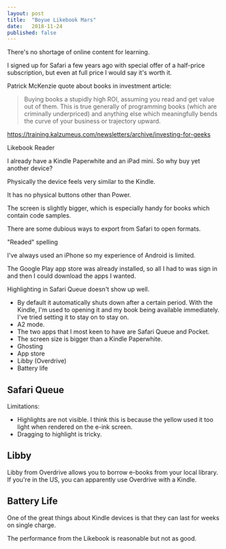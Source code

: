 ```yaml
---
layout: post
title:  "Boyue Likebook Mars"
date:   2018-11-24
published: false
---
```


There's no shortage of online content for learning.

I signed up for Safari a few years ago with special offer of a half-price
subscription, but even at full price I would say it's worth it.


Patrick McKenzie quote about books in investment article:

> Buying books a stupidly high ROI, assuming you read and get value out of them. This is true generally of programming books (which are criminally underpriced) and anything else which meaningfully bends the curve of your business or trajectory upward.

https://training.kalzumeus.com/newsletters/archive/investing-for-geeks



Likebook Reader


I already have a Kindle Paperwhite and an iPad mini. So why buy yet another
device?


Physically the device feels very similar to the Kindle.

It has no physical buttons other than Power.

The screen is slightly bigger, which is especially handy for books which contain
code samples.


There are some dubious ways to export from Safari to open formats.

"Readed" spelling


I've always used an iPhone so my experience of Android is limited.

The Google Play app store was already installed, so all I had to was sign in and then I could download the apps I wanted.


Highlighting in Safari Queue doesn't show up well. 

* By default it automatically shuts down after a certain period. With the Kindle, I'm used to opening it and my book being available immediately. I've tried setting it to stay on to stay on.
* A2 mode.
* The two apps that I most keen to have are Safari Queue and Pocket.
* The screen size is bigger than a Kindle Paperwhite.
* Ghosting
* App store
* Libby (Overdrive)
* Battery life

## Safari Queue

Limitations:

* Highlights are not visible. I think this is because the yellow used it too
  light when rendered on the e-ink screen.
* Dragging to highlight is tricky.

## Libby

Libby from Overdrive allows you to borrow e-books from your local library.
If you're in the US, you can apparently use Overdrive with a Kindle.

## Battery Life

One of the great things about Kindle devices is that they can last for weeks on
single charge.

The performance from the Likebook is reasonable but not as good.



